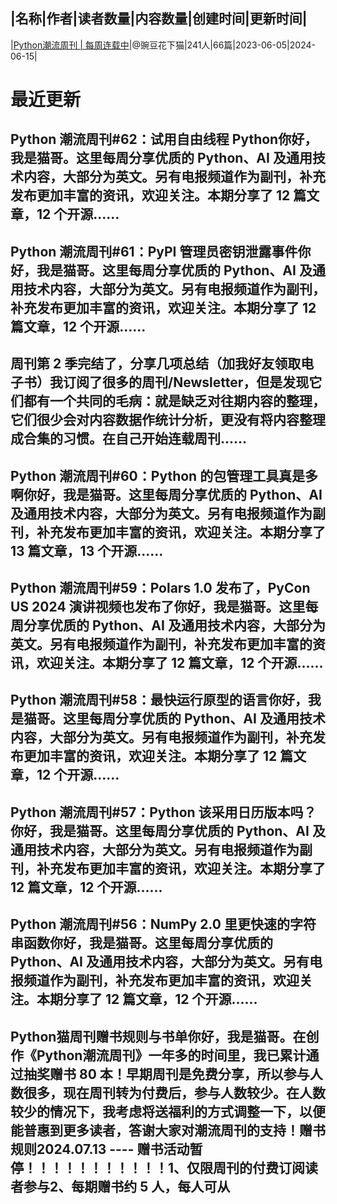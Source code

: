 |名称|作者|读者数量|内容数量|创建时间|更新时间|
---
|[Python潮流周刊 | 每周连载中](https://xiaobot.net/p/python_weekly?refer=0b133df9-27dc-423b-8101-639049001c13)|@豌豆花下猫|241人|66篇|2023-06-05|2024-06-15|

# 最近更新
## Python 潮流周刊#62：试用自由线程 Python你好，我是猫哥。这里每周分享优质的 Python、AI 及通用技术内容，大部分为英文。另有电报频道作为副刊，补充发布更加丰富的资讯，欢迎关注。本期分享了 12 篇文章，12 个开源......
## Python 潮流周刊#61：PyPI 管理员密钥泄露事件你好，我是猫哥。这里每周分享优质的 Python、AI 及通用技术内容，大部分为英文。另有电报频道作为副刊，补充发布更加丰富的资讯，欢迎关注。本期分享了 12 篇文章，12 个开源......
## 周刊第 2 季完结了，分享几项总结（加我好友领取电子书）我订阅了很多的周刊/Newsletter，但是发现它们都有一个共同的毛病：就是缺乏对往期内容的整理，它们很少会对内容数据作统计分析，更没有将内容整理成合集的习惯。在自己开始连载周刊......
## Python 潮流周刊#60：Python 的包管理工具真是多啊你好，我是猫哥。这里每周分享优质的 Python、AI 及通用技术内容，大部分为英文。另有电报频道作为副刊，补充发布更加丰富的资讯，欢迎关注。本期分享了 13 篇文章，13 个开源......
## Python 潮流周刊#59：Polars 1.0 发布了，PyCon US 2024 演讲视频也发布了你好，我是猫哥。这里每周分享优质的 Python、AI 及通用技术内容，大部分为英文。另有电报频道作为副刊，补充发布更加丰富的资讯，欢迎关注。本期分享了 12 篇文章，12 个开源......
## Python 潮流周刊#58：最快运行原型的语言你好，我是猫哥。这里每周分享优质的 Python、AI 及通用技术内容，大部分为英文。另有电报频道作为副刊，补充发布更加丰富的资讯，欢迎关注。本期分享了 12 篇文章，12 个开源......
## Python 潮流周刊#57：Python 该采用日历版本吗？你好，我是猫哥。这里每周分享优质的 Python、AI 及通用技术内容，大部分为英文。另有电报频道作为副刊，补充发布更加丰富的资讯，欢迎关注。本期分享了 12 篇文章，12 个开源......
## Python 潮流周刊#56：NumPy 2.0 里更快速的字符串函数你好，我是猫哥。这里每周分享优质的 Python、AI 及通用技术内容，大部分为英文。另有电报频道作为副刊，补充发布更加丰富的资讯，欢迎关注。本期分享了 12 篇文章，12 个开源......
## Python猫周刊赠书规则与书单你好，我是猫哥。在创作《Python潮流周刊》一年多的时间里，我已累计通过抽奖赠书 80 本！早期周刊是免费分享，所以参与人数很多，现在周刊转为付费后，参与人数较少。在人数较少的情况下，我考虑将送福利的方式调整一下，以便能普惠到更多读者，答谢大家对潮流周刊的支持！赠书规则2024.07.13 ---- 赠书活动暂停！！！！！！！！！！！1、仅限周刊的付费订阅读者参与2、每期赠书约 5 人，每人可从

